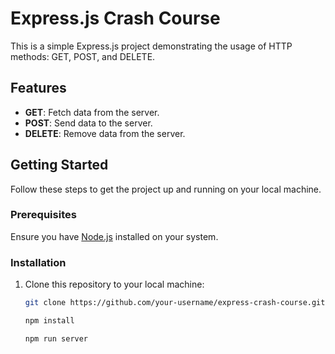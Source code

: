 # Express.js Crash Course

This is a simple Express.js project demonstrating the usage of HTTP methods: GET, POST, and DELETE.

## Features

- **GET**: Fetch data from the server.
- **POST**: Send data to the server.
- **DELETE**: Remove data from the server.

## Getting Started

Follow these steps to get the project up and running on your local machine.

### Prerequisites

Ensure you have [Node.js](https://nodejs.org/) installed on your system.

### Installation

1. Clone this repository to your local machine:

   ```bash
   git clone https://github.com/your-username/express-crash-course.git

   npm install

   npm run server

